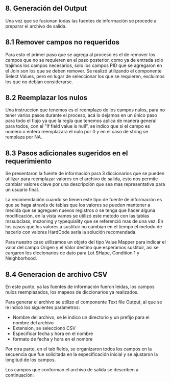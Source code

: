 ## 8. Generación del Output

Una vez que se fusionan todas las fuentes de información se procede a preparar el archivo de salida.

## 8.1 Remover campos no requeridos
Para esto el primer paso que se agrega al proceso es el de remover los campos que no se requieren en el paso posterior, como ya de entrada solo trajimos los campos necesarios, solo los campos PID que se agregaron en el Join son los que se deben remover. Se realizó utilizando el componente Select Values, pero en lugar de seleccionar los que se requieren, excluimos los que no debian considerarse.

## 8.2 Reemplazar los nulos
Una instruccion que tenemos es el reemplazo de los campos nulos, para no tener varios pasos durante el proceso, acá lo dejamos en un único paso para todo el flujo ya que la regla que tenemos aplica de manera general para todos, con el "If field value is null", se indico que si el campo es numero o entero reemplazara el nulo por 0 y en el caso de string se remplaza por NA.

## 8.3 Pasos adicionales sugeridos en el requerimiento
Se presentaron la fuente de información para 3 diccionarios que se pueden utilizar para reemplazar valores en el archivo de salida, esto nos permite cambiar valores clave por una descripción que sea mas representativa para un usuario final.

La recomendación cuando se tienen este tipo de fuente de información es que se haga através de tablas que los valores se pueden mantener a medida que se agreguen nuevos registros o se tenga que hacer alguna modificación, en la vista vames se utilizó este metodo con las tablas mssubclass, mszoning y typequiality que se referenció mas de una vez. En los casos que los valores a sustituir no cambian en el tiempo el metodo de hacerlo con valores HardCode sería la solución recomendada.

Para nuestro caso utilizamos un objeto del tipo Value Mapper para indicar el valor del campo Origen y el Valor destino que esperamos sustituir, asi se cargaron los diccionarios de dato para Lot SHape, Condition 1 y Neighborhood.

## 8.4 Generacion de archivo CSV

En este punto, ya las fuentes de información fueron leídas, los campos nulos reemplazados, los mapeos de diccionarios ya realizados.

Para generar el archivo se utilizo el componente Text file Output, al que se le indicó los siguientes parámetros:
- Nombre del archivo, se le indico un directorio y un prefijo para el nombre del archivo
- Extension, se seleccionó CSV
- Especificar fecha y hora en el nombre
- formato de fecha y hora en el nombre

Por otra parte, en el tab fields, se organizaron todos los campos en la secuencia que fue solicitada en la especificación inicial y se ajustaron la longitud de los campos.

Los campos que conforman el archivo de salida se describen a continuación:




